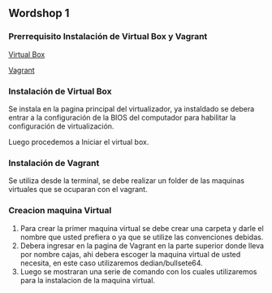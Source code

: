 ## Wordshop 1

### Prerrequisito Instalación de Virtual Box y Vagrant


[Virtual Box](https://www.virtualbox.org/)

[Vagrant](https://www.vagrantup.com/)

### Instalación de Virtual Box

Se instala en la pagina principal del virtualizador, ya instaldado
se debera entrar a la configuración de la BIOS del computador para 
habilitar la configuración de virtualización.

Luego procedemos a Iniciar el virtual box.

### Instalación de Vagrant

Se utiliza desde la terminal, se debe realizar un folder de las maquinas virtuales que se ocuparan con el vagrant.

### Creacion maquina Virtual

1. Para crear la primer maquina virtual se debe crear una carpeta y darle el nombre que usted prefiera o ya que se utilize las convenciones debidas.
2. Debera ingresar en la pagina de Vagrant en la parte superior donde lleva por nombre cajas, ahi debera escoger la maquina virtual de usted necesita, en este caso utilizaremos dedian/bullsete64.
3. Luego se mostraran una serie de comando con los cuales utilizaremos para la instalacion de la maquina virtual.

